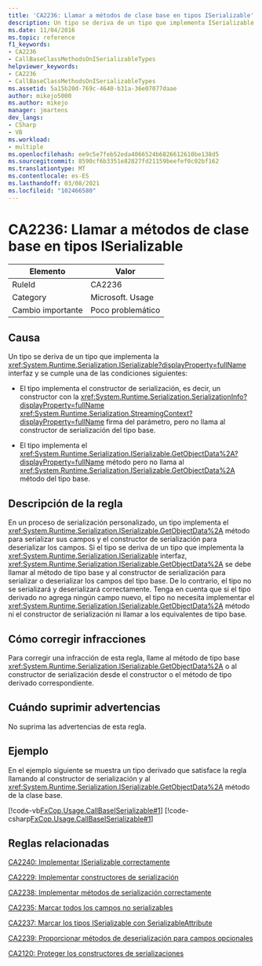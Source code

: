 ```yaml
---
title: 'CA2236: Llamar a métodos de clase base en tipos ISerializable'
description: Un tipo se deriva de un tipo que implementa ISerializable y, o bien el tipo implementa el constructor de serialización, pero no llama al constructor de serialización del tipo base; o bien, el tipo implementa GetObjectData, pero no llama al método GetObjectData del tipo base.
ms.date: 11/04/2016
ms.topic: reference
f1_keywords:
- CA2236
- CallBaseClassMethodsOnISerializableTypes
helpviewer_keywords:
- CA2236
- CallBaseClassMethodsOnISerializableTypes
ms.assetid: 5a15b20d-769c-4640-b31a-36e07077daae
author: mikejo5000
ms.author: mikejo
manager: jmartens
dev_langs:
- CSharp
- VB
ms.workload:
- multiple
ms.openlocfilehash: ee9c5e7feb52eda4066524b6826612610be138d5
ms.sourcegitcommit: 8590cf6b3351e82827fd21159beefef0c02bf162
ms.translationtype: MT
ms.contentlocale: es-ES
ms.lasthandoff: 03/08/2021
ms.locfileid: "102466580"
---
```

# <a name="ca2236-call-base-class-methods-on-iserializable-types"></a>CA2236: Llamar a métodos de clase base en tipos ISerializable

|Elemento|Valor|
|-|-|
|RuleId|CA2236|
|Category|Microsoft. Usage|
|Cambio importante|Poco problemático|

## <a name="cause"></a>Causa
Un tipo se deriva de un tipo que implementa la <xref:System.Runtime.Serialization.ISerializable?displayProperty=fullName> interfaz y se cumple una de las condiciones siguientes:

- El tipo implementa el constructor de serialización, es decir, un constructor con la <xref:System.Runtime.Serialization.SerializationInfo?displayProperty=fullName> <xref:System.Runtime.Serialization.StreamingContext?displayProperty=fullName> firma del parámetro, pero no llama al constructor de serialización del tipo base.

- El tipo implementa el <xref:System.Runtime.Serialization.ISerializable.GetObjectData%2A?displayProperty=fullName> método pero no llama al <xref:System.Runtime.Serialization.ISerializable.GetObjectData%2A> método del tipo base.

## <a name="rule-description"></a>Descripción de la regla
En un proceso de serialización personalizado, un tipo implementa el <xref:System.Runtime.Serialization.ISerializable.GetObjectData%2A> método para serializar sus campos y el constructor de serialización para deserializar los campos. Si el tipo se deriva de un tipo que implementa la <xref:System.Runtime.Serialization.ISerializable> interfaz, <xref:System.Runtime.Serialization.ISerializable.GetObjectData%2A> se debe llamar al método de tipo base y al constructor de serialización para serializar o deserializar los campos del tipo base. De lo contrario, el tipo no se serializará y deserializará correctamente. Tenga en cuenta que si el tipo derivado no agrega ningún campo nuevo, el tipo no necesita implementar el <xref:System.Runtime.Serialization.ISerializable.GetObjectData%2A> método ni el constructor de serialización ni llamar a los equivalentes de tipo base.

## <a name="how-to-fix-violations"></a>Cómo corregir infracciones
Para corregir una infracción de esta regla, llame al método de tipo base <xref:System.Runtime.Serialization.ISerializable.GetObjectData%2A> o al constructor de serialización desde el constructor o el método de tipo derivado correspondiente.

## <a name="when-to-suppress-warnings"></a>Cuándo suprimir advertencias
No suprima las advertencias de esta regla.

## <a name="example"></a>Ejemplo
En el ejemplo siguiente se muestra un tipo derivado que satisface la regla llamando al constructor de serialización y al <xref:System.Runtime.Serialization.ISerializable.GetObjectData%2A> método de la clase base.

[!code-vb[FxCop.Usage.CallBaseISerializable#1](../code-quality/codesnippet/VisualBasic/ca2236-call-base-class-methods-on-iserializable-types_1.vb)]
[!code-csharp[FxCop.Usage.CallBaseISerializable#1](../code-quality/codesnippet/CSharp/ca2236-call-base-class-methods-on-iserializable-types_1.cs)]

## <a name="related-rules"></a>Reglas relacionadas
[CA2240: Implementar ISerializable correctamente](../code-quality/ca2240.md)

[CA2229: Implementar constructores de serialización](/dotnet/fundamentals/code-analysis/quality-rules/ca2229)

[CA2238: Implementar métodos de serialización correctamente](../code-quality/ca2238.md)

[CA2235: Marcar todos los campos no serializables](/dotnet/fundamentals/code-analysis/quality-rules/ca2235)

[CA2237: Marcar los tipos ISerializable con SerializableAttribute](/dotnet/fundamentals/code-analysis/quality-rules/ca2237)

[CA2239: Proporcionar métodos de deserialización para campos opcionales](../code-quality/ca2239.md)

[CA2120: Proteger los constructores de serializaciones](../code-quality/ca2120.md)
